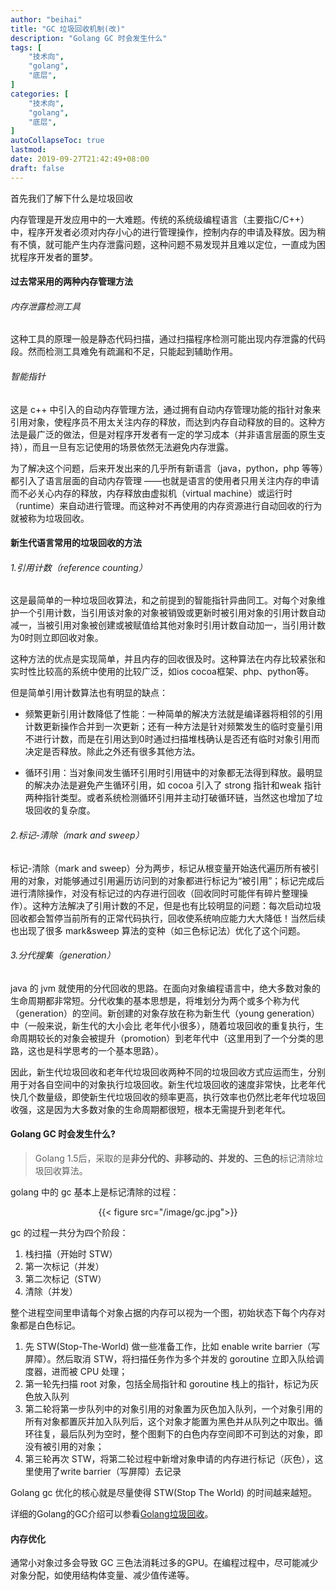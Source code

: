 ```yaml
---
author: "beihai"
title: "GC 垃圾回收机制(改)"
description: "Golang GC 时会发生什么"
tags: [
    "技术向",
    "golang",
    "底层",
]
categories: [
    "技术向",
    "golang",
    "底层",	
]
autoCollapseToc: true
lastmod:
date: 2019-09-27T21:42:49+08:00
draft: false
---
```


首先我们了解下什么是垃圾回收

内存管理是开发应用中的一大难题。传统的系统级编程语言（主要指C/C++）中，程序开发者必须对内存小心的进行管理操作，控制内存的申请及释放。因为稍有不慎，就可能产生内存泄露问题，这种问题不易发现并且难以定位，一直成为困扰程序开发者的噩梦。

#### 过去常采用的两种内存管理方法

###### 内存泄露检测工具

这种工具的原理一般是静态代码扫描，通过扫描程序检测可能出现内存泄露的代码段。然而检测工具难免有疏漏和不足，只能起到辅助作用。

###### 智能指针

这是 c++ 中引入的自动内存管理方法，通过拥有自动内存管理功能的指针对象来引用对象，使程序员不用太关注内存的释放，而达到内存自动释放的目的。这种方法是最广泛的做法，但是对程序开发者有一定的学习成本（并非语言层面的原生支持），而且一旦有忘记使用的场景依然无法避免内存泄露。

为了解决这个问题，后来开发出来的几乎所有新语言（java，python，php 等等）都引入了语言层面的自动内存管理 ——也就是语言的使用者只用关注内存的申请而不必关心内存的释放，内存释放由虚拟机（virtual machine）或运行时（runtime）来自动进行管理。而这种对不再使用的内存资源进行自动回收的行为就被称为垃圾回收。

#### 新生代语言常用的垃圾回收的方法

###### 1.引用计数（reference counting）

这是最简单的一种垃圾回收算法，和之前提到的智能指针异曲同工。对每个对象维护一个引用计数，当引用该对象的对象被销毁或更新时被引用对象的引用计数自动减一，当被引用对象被创建或被赋值给其他对象时引用计数自动加一，当引用计数为0时则立即回收对象。

这种方法的优点是实现简单，并且内存的回收很及时。这种算法在内存比较紧张和实时性比较高的系统中使用的比较广泛，如ios cocoa框架、php、python等。

但是简单引用计数算法也有明显的缺点：

- 频繁更新引用计数降低了性能：一种简单的解决方法就是编译器将相邻的引用计数更新操作合并到一次更新；还有一种方法是针对频繁发生的临时变量引用不进行计数，而是在引用达到0时通过扫描堆栈确认是否还有临时对象引用而决定是否释放。除此之外还有很多其他方法。

- 循环引用：当对象间发生循环引用时引用链中的对象都无法得到释放。最明显的解决办法是避免产生循环引用，如 cocoa 引入了 strong 指针和weak 指针两种指针类型。或者系统检测循环引用并主动打破循环链，当然这也增加了垃圾回收的复杂度。

###### 2.标记-清除（mark and sweep）

标记-清除（mark and sweep）分为两步，标记从根变量开始迭代遍历所有被引用的对象，对能够通过引用遍历访问到的对象都进行标记为“被引用”；标记完成后进行清除操作，对没有标记过的内存进行回收（回收同时可能伴有碎片整理操作）。这种方法解决了引用计数的不足，但是也有比较明显的问题：每次启动垃圾回收都会暂停当前所有的正常代码执行，回收使系统响应能力大大降低！当然后续也出现了很多 mark&sweep 算法的变种（如三色标记法）优化了这个问题。

###### 3.分代搜集（generation）

java 的 jvm 就使用的分代回收的思路。在面向对象编程语言中，绝大多数对象的生命周期都非常短。分代收集的基本思想是，将堆划分为两个或多个称为代（generation）的空间。新创建的对象存放在称为新生代（young generation）中（一般来说，新生代的大小会比 老年代小很多），随着垃圾回收的重复执行，生命周期较长的对象会被提升（promotion）到老年代中（这里用到了一个分类的思路，这也是科学思考的一个基本思路）。

因此，新生代垃圾回收和老年代垃圾回收两种不同的垃圾回收方式应运而生，分别用于对各自空间中的对象执行垃圾回收。新生代垃圾回收的速度非常快，比老年代快几个数量级，即使新生代垃圾回收的频率更高，执行效率也仍然比老年代垃圾回收强，这是因为大多数对象的生命周期都很短，根本无需提升到老年代。

#### Golang GC 时会发生什么?

> Golang 1.5后，采取的是**非分代的、非移动的、并发的、三色的**标记清除垃圾回收算法。
>

golang 中的 gc 基本上是标记清除的过程：

<div align="center">{{< figure src="/image/gc.jpg">}}</div>

gc 的过程一共分为四个阶段：

1. 栈扫描（开始时 STW）
2. 第一次标记（并发）
3. 第二次标记（STW）
4. 清除（并发）

整个进程空间里申请每个对象占据的内存可以视为一个图，初始状态下每个内存对象都是白色标记。

1. 先 STW(Stop-The-World) 做一些准备工作，比如 enable write barrier（写屏障）。然后取消 STW，将扫描任务作为多个并发的 goroutine 立即入队给调度器，进而被 CPU 处理；
2. 第一轮先扫描 root 对象，包括全局指针和 goroutine 栈上的指针，标记为灰色放入队列
3. 第二轮将第一步队列中的对象引用的对象置为灰色加入队列，一个对象引用的所有对象都置灰并加入队列后，这个对象才能置为黑色并从队列之中取出。循环往复，最后队列为空时，整个图剩下的白色内存空间即不可到达的对象，即没有被引用的对象；
4. 第三轮再次 STW，将第二轮过程中新增对象申请的内存进行标记（灰色），这里使用了write barrier（写屏障）去记录

Golang gc 优化的核心就是尽量使得 STW(Stop The World) 的时间越来越短。

详细的Golang的GC介绍可以参看[Golang垃圾回收](https://github.com/KeKe-Li/For-learning-Go-Tutorial/blob/master/src/spec/02.0.md)。

#### 内存优化

通常小对象过多会导致 GC 三色法消耗过多的GPU。在编程过程中，尽可能减少对象分配，如使用结构体变量、减少值传递等。


